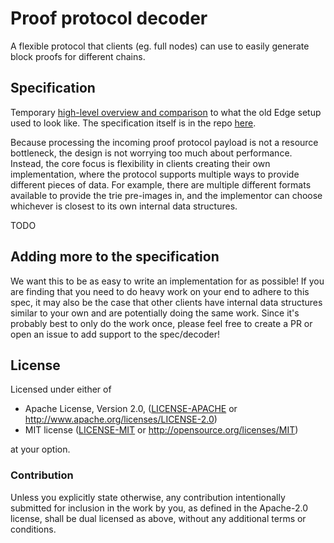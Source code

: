 # Proof protocol decoder

A flexible protocol that clients (eg. full nodes) can use to easily generate block proofs for different chains.

## Specification

Temporary [high-level overview and comparison](docs/usage_seq_diagrams.md) to what the old Edge setup used to look like. The specification itself is in the repo [here](protocol_decoder/src/trace_protocol.rs).

Because processing the incoming proof protocol payload is not a resource bottleneck, the design is not worrying too much about performance. Instead, the core focus is flexibility in clients creating their own implementation, where the protocol supports multiple ways to provide different pieces of data. For example, there are multiple different formats available to provide the trie pre-images in, and the implementor can choose whichever is closest to its own internal data structures. 

TODO

## Adding more to the specification

We want this to be as easy to write an implementation for as possible! If you are finding that you need to do heavy work on your end to adhere to this spec, it may also be the case that other clients have internal data structures similar to your own and are potentially doing the same work. Since it's probably best to only do the work once, please feel free to create a PR or open an issue to add support to the spec/decoder!

## License

Licensed under either of

* Apache License, Version 2.0, ([LICENSE-APACHE](LICENSE-APACHE) or http://www.apache.org/licenses/LICENSE-2.0)
* MIT license ([LICENSE-MIT](LICENSE-MIT) or http://opensource.org/licenses/MIT)

at your option.


### Contribution

Unless you explicitly state otherwise, any contribution intentionally submitted for inclusion in the work by you, as defined in the Apache-2.0 license, shall be dual licensed as above, without any additional terms or conditions.
